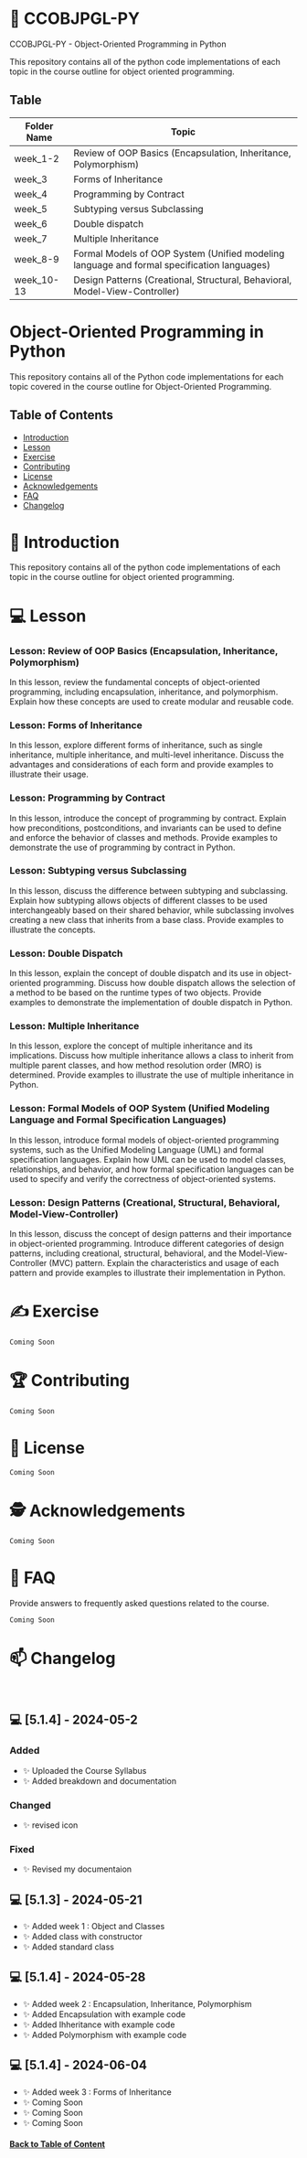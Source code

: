 # 💫 CCOBJPGL-PY  
CCOBJPGL-PY - Object-Oriented Programming in Python

This repository contains all of the python code implementations of each topic in the course outline for object oriented programming.

## Table


| Folder Name | Topic |
|-------------|-------|
| week_1-2 | Review of OOP Basics (Encapsulation, Inheritance, Polymorphism) | 
| week_3 | Forms of Inheritance |
| week_4 | Programming by Contract |
| week_5 | Subtyping versus Subclassing | 
| week_6 | Double dispatch |
| week_7 | Multiple Inheritance |
| week_8-9 | Formal Models of OOP System (Unified modeling language and formal specification languages) |
| week_10-13 | Design Patterns (Creational, Structural, Behavioral, Model-View-Controller) |



# Object-Oriented Programming in Python

This repository contains all of the Python code implementations for each topic covered in the course outline for Object-Oriented Programming.

## Table of Contents

- [Introduction](#introduction)
- [Lesson](#lesson)
- [Exercise](#exercise)
- [Contributing](#contributing)
- [License](#license)
- [Acknowledgements](#acknowledgements)
- [FAQ](#faq)
- [Changelog](#changelog)

# 🔭 Introduction

This repository contains all of the python code implementations of each topic in the course outline for object oriented programming.

# 💻 Lesson 

### Lesson: Review of OOP Basics (Encapsulation, Inheritance, Polymorphism)
In this lesson, review the fundamental concepts of object-oriented programming, including encapsulation, inheritance, and polymorphism. Explain how these concepts are used to create modular and reusable code.

### Lesson: Forms of Inheritance
In this lesson, explore different forms of inheritance, such as single inheritance, multiple inheritance, and multi-level inheritance. Discuss the advantages and considerations of each form and provide examples to illustrate their usage.

### Lesson: Programming by Contract
In this lesson, introduce the concept of programming by contract. Explain how preconditions, postconditions, and invariants can be used to define and enforce the behavior of classes and methods. Provide examples to demonstrate the use of programming by contract in Python.

### Lesson: Subtyping versus Subclassing
In this lesson, discuss the difference between subtyping and subclassing. Explain how subtyping allows objects of different classes to be used interchangeably based on their shared behavior, while subclassing involves creating a new class that inherits from a base class. Provide examples to illustrate the concepts.

### Lesson: Double Dispatch 
In this lesson, explain the concept of double dispatch and its use in object-oriented programming. Discuss how double dispatch allows the selection of a method to be based on the runtime types of two objects. Provide examples to demonstrate the implementation of double dispatch in Python.

### Lesson: Multiple Inheritance 
In this lesson, explore the concept of multiple inheritance and its implications. Discuss how multiple inheritance allows a class to inherit from multiple parent classes, and how method resolution order (MRO) is determined. Provide examples to illustrate the use of multiple inheritance in Python.

### Lesson: Formal Models of OOP System (Unified Modeling Language and Formal Specification Languages)
In this lesson, introduce formal models of object-oriented programming systems, such as the Unified Modeling Language (UML) and formal specification languages. Explain how UML can be used to model classes, relationships, and behavior, and how formal specification languages can be used to specify and verify the correctness of object-oriented systems.

### Lesson: Design Patterns (Creational, Structural, Behavioral, Model-View-Controller)
In this lesson, discuss the concept of design patterns and their importance in object-oriented programming. Introduce different categories of design patterns, including creational, structural, behavioral, and the Model-View-Controller (MVC) pattern. Explain the characteristics and usage of each pattern and provide examples to illustrate their implementation in Python.

# ✍️ Exercise

```bash 
Coming Soon
```

# 🏆 Contributing  

```bash
Coming Soon
```

# 🔐 License 

```bash
Coming Soon
```

# 🕵️ Acknowledgements  

```bash
Coming Soon
```

# 💬 FAQ  
Provide answers to frequently asked questions related to the course.

```bash
Coming Soon
```
# 📫 Changelog 
        
## 💻 [5.1.4] - 2024-05-2        
### Added 
- ✨ Uploaded the Course Syllabus
- ✨ Added breakdown and documentation

### Changed
- ✨ revised icon

### Fixed  
- ✨ Revised my documentaion

## 💻 [5.1.3] - 2024-05-21  
- ✨ Added week 1 : Object and Classes
- ✨ Added class with constructor
- ✨ Added standard class

## 💻 [5.1.4] - 2024-05-28  
- ✨ Added week 2 : Encapsulation, Inheritance, Polymorphism
- ✨ Added Encapsulation with example code
- ✨ Added Ihheritance with example code
- ✨ Added Polymorphism with example code

## 💻 [5.1.4] - 2024-06-04   
- ✨ Added week 3 : Forms of Inheritance
- ✨ Coming Soon
- ✨ Coming Soon
- ✨ Coming Soon

#### [Back to Table of Content](#introduction)    
